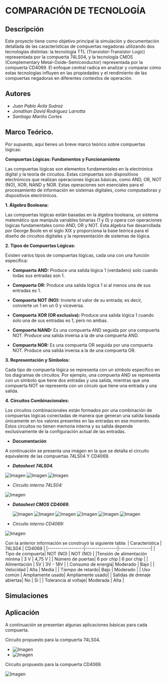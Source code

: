 # COMPARACIÓN DE TECNOLOGÍA

## Descripción

Este proyecto tiene como objetivo principal la simulación y documentación detallada de las características de compuertas negadoras utilizando dos tecnologías distintas: la tecnología TTL (Transistor-Transistor Logic) representada por la compuerta 74LS04, y la tecnología CMOS (Complementary Metal-Oxide-Semiconductor) representada por la compuerta CD4069. El enfoque central radica en analizar y comparar cómo estas tecnologías influyen en las propiedades y el rendimiento de las compuertas negadoras en diferentes contextos de operación.

## Autores

- _Juan Pablo Ávila Suárez_
- _Jonathan David Rodríguez Larrotta_
- _Santiago Mariño Cortes_

## Marco Teórico.
Por supuesto, aquí tienes un breve marco teórico sobre compuertas lógicas:

**Compuertas Lógicas: Fundamentos y Funcionamiento**

Las compuertas lógicas son elementos fundamentales en la electrónica digital y la teoría de circuitos. Estas compuertas son dispositivos electrónicos que realizan operaciones lógicas básicas, como AND, OR, NOT (NO), XOR, NAND y NOR. Estas operaciones son esenciales para el procesamiento de información en sistemas digitales, como computadoras y dispositivos electrónicos.

**1. Álgebra Booleana:**

Las compuertas lógicas están basadas en la álgebra booleana, un sistema matemático que manipula variables binarias (1 y 0) y opera con operaciones lógicas fundamentales como AND, OR y NOT. Esta álgebra fue desarrollada por George Boole en el siglo XIX y proporciona la base teórica para el diseño de circuitos digitales y la representación de sistemas de lógica.

**2. Tipos de Compuertas Lógicas:**

Existen varios tipos de compuertas lógicas, cada una con una función específica:

- **Compuerta AND:** Produce una salida lógica 1 (verdadero) solo cuando todas sus entradas son 1.

- **Compuerta OR:** Produce una salida lógica 1 si al menos una de sus entradas es 1.

- **Compuerta NOT (NO):** Invierte el valor de su entrada; es decir, convierte un 1 en un 0 y viceversa.

- **Compuerta XOR (OR exclusiva):** Produce una salida lógica 1 cuando solo una de sus entradas es 1, pero no ambas.

- **Compuerta NAND:** Es una compuerta AND seguida por una compuerta NOT. Produce una salida inversa a la de una compuerta AND.

- **Compuerta NOR:** Es una compuerta OR seguida por una compuerta NOT. Produce una salida inversa a la de una compuerta OR.

**3. Representación y Símbolos:**

Cada tipo de compuerta lógica se representa con un símbolo específico en los diagramas de circuitos. Por ejemplo, una compuerta AND se representa con un símbolo que tiene dos entradas y una salida, mientras que una compuerta NOT se representa con un círculo que tiene una entrada y una salida.

**4. Circuitos Combinacionales:**

Los circuitos combinacionales están formados por una combinación de compuertas lógicas conectadas de manera que generan una salida basada únicamente en los valores presentes en las entradas en ese momento. Estos circuitos no tienen memoria interna y su salida depende exclusivamente de la configuración actual de las entradas.

- **Documentación**

A continuación se presenta una imágen en la que se detalla el circuito equivalente de las compuertas 74LS04 Y CD4069.

- _**Datasheet 74LS04.**_

![Imagen](https://github.com/jorodriguez312/Digital/blob/c70a2b33f4d06ff5af6019a806b3881cfde2d699/Imagenes/diagrama%20de%20conexion%20y%20tabla%2074L.png)
![Imagen](https://github.com/jorodriguez312/Digital/blob/c70a2b33f4d06ff5af6019a806b3881cfde2d699/Imagenes/data%2001%2074L.png)
![Imagen](https://github.com/jorodriguez312/Digital/blob/c70a2b33f4d06ff5af6019a806b3881cfde2d699/Imagenes/data%2002%2074L.png)

- _Circuito interno 74LS04:_

![Imagen](https://github.com/jorodriguez312/Digital/blob/main/Imagenes/Imagen1.jpeg)

- _**Datasheet CMOS CD4069.**_

  ![Imagen](https://github.com/jorodriguez312/Digital/blob/c70a2b33f4d06ff5af6019a806b3881cfde2d699/Imagenes/diagrama%20CD4069.png)
  ![Imagen](https://github.com/jorodriguez312/Digital/blob/c70a2b33f4d06ff5af6019a806b3881cfde2d699/Imagenes/data%2001%20CD40.png)
  ![Imagen](https://github.com/jorodriguez312/Digital/blob/c70a2b33f4d06ff5af6019a806b3881cfde2d699/Imagenes/data%2002%20CD40.png)
  ![Imagen](https://github.com/jorodriguez312/Digital/blob/c70a2b33f4d06ff5af6019a806b3881cfde2d699/Imagenes/data%2003%20CD40.png)
  ![Imagen](https://github.com/jorodriguez312/Digital/blob/c70a2b33f4d06ff5af6019a806b3881cfde2d699/Imagenes/data%2004%20CD40.png)
  ![Imagen](https://github.com/jorodriguez312/Digital/blob/c70a2b33f4d06ff5af6019a806b3881cfde2d699/Imagenes/data%2005%20CD40.png)

- _Circuito interno CD4069:_

![Imagen](https://github.com/jorodriguez312/Digital/blob/47baf131a55bd951443e7ea5dbc49521023abd5f/Imagenes/circuito%20CD4069.png)

 Con la anterior información se construyó la siguiente tabla:
| Característica   | 74LS04         | CD4069         |
|------------------|----------------|----------------|
| Tipo de compuerta| NOT (NO)       | NOT (NO)       |
|Tensión de alimentación mínima | 3 V       | 4,75 V       | 
| Número de puertas| 6 por chip     | 6 por chip     |
| Alimentación     | 5V             | 3V - 18V       |
| Consumo de energía| Moderado       | Bajo           |
| Velocidad        | Alta           | Media          |
| Tiempo de retardo| Bajo           | Moderado       |
| Uso común        | Ampliamente usado| Ampliamente usado|
| Salidas de drenaje abiertas| No | Sí          |
| Tolerancia al voltaje| Moderada    | Alta          |

## Simulaciones


## Aplicación

A continuación se presentan algunas aplicaciones básicas para cada compuerta.

Circuito propuesto para la compuerta 74LS04.

- ![Imagen](https://github.com/jorodriguez312/Digital/blob/main/Imagenes/CircuitoTTL.png)
- ![Imagen](https://github.com/jorodriguez312/Digital/blob/main/Imagenes/CircuitoTTL1.png)

Circuito propuesto para la compuerta CD4069.

![Imagen](https://github.com/jorodriguez312/Digital/blob/main/Imagenes/CircuitoCMOS.png)



